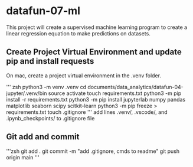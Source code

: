 # datafun-07-ml
This project will create a supervised machine learning program to create a linear regression equation to make predictions on datasets. 
## Create Project Virtual Environment and update pip and install requests

On mac, create a project virtual environment in the .venv folder. 

''' zsh
python3 -m venv .venv
cd documents/data_analytics/datafun-04-jupyter/.venv/bin
source activate
touch requirements.txt
python3 -m pip install -r requirements.txt
python3 -m pip install jupyterlab numpy pandas matplotlib seaborn scipy scitkit-learn
python3 -m pip freeze > requirements.txt
touch .gitignore
'''
add lines .venv/, .vscode/, and .ipynb_checkpoints/ to .gitignore file

## Git add and commit

'''zsh
git add .
git commit -m "add .gitignore, cmds to readme"
git push origin main
'''

